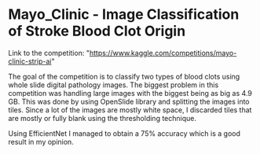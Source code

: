# Mayo_Clinic - Image Classification of Stroke Blood Clot Origin

Link to the competition: "https://www.kaggle.com/competitions/mayo-clinic-strip-ai"

The goal of the competition is to classify two types of blood clots using whole slide digital pathology images.
The biggest problem in this competition was handling large images with the biggest being as big as 4.9 GB. This was done by using OpenSlide library and splitting the images into tiles. Since a lot of the images are mostly white space, I discarded tiles that are mostly or fully blank using the thresholding technique.

Using EfficientNet I managed to obtain a 75% accuracy which is a good result in my opinion.
